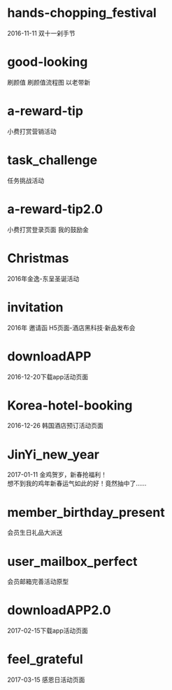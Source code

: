 # hands-chopping_festival
2016-11-11 双十一剁手节     
# good-looking
刷颜值 刷颜值流程图 以老带新
# a-reward-tip
小费打赏营销活动     
# task_challenge   
任务挑战活动
# a-reward-tip2.0
小费打赏登录页面  我的鼓励金      
# Christmas
2016年金逸-东呈圣诞活动     
# invitation
2016年 邀请函 H5页面-酒店黑科技·新品发布会    
# downloadAPP
2016-12-20下载app活动页面      
# Korea-hotel-booking
2016-12-26 韩国酒店预订活动页面         
# JinYi_new_year     
2017-01-11 金鸡贺岁，新春抢福利！                    
想不到我的鸡年新春运气如此的好！竟然抽中了……          
# member_birthday_present  
会员生日礼品大派送     
# user_mailbox_perfect
会员邮箱完善活动原型     
# downloadAPP2.0
2017-02-15下载app活动页面      
# feel_grateful
2017-03-15 感恩日活动页面          